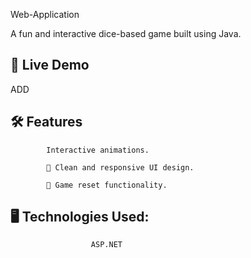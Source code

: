 Web-Application 

A fun and interactive dice-based game built using Java. 

🚀 Live Demo
--
ADD


🛠️ Features
--

            Interactive animations.

            📱 Clean and responsive UI design.

            🔄 Game reset functionality.


🖥️ Technologies Used:
--
                      ASP.NET
